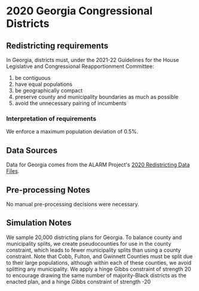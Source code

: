 # 2020 Georgia Congressional Districts

## Redistricting requirements
In Georgia, districts must, under the 2021-22 Guidelines for the House Legislative and Congressional Reapportionment Committee:

1. be contiguous
2. have equal populations
3. be geographically compact
4. preserve county and municipality boundaries as much as possible
5. avoid the unnecessary pairing of incumbents

### Interpretation of requirements
We enforce a maximum population deviation of 0.5%.

## Data Sources
Data for Georgia comes from the ALARM Project's [2020 Redistricting Data Files](https://alarm-redist.github.io/posts/2021-08-10-census-2020/).

## Pre-processing Notes
No manual pre-processing decisions were necessary.

## Simulation Notes
We sample 20,000 districting plans for Georgia.
To balance county and municipality splits, we create pseudocounties for use in the county constraint, which leads to fewer municipality splits than using a county constraint. Note that Cobb, Fulton, and Gwinnett Counties must be split due to their large populations, although within each of these counties, we avoid splitting any municipality.
We apply a hinge Gibbs constraint of strength 20 to encourage drawing the same number of majority-Black districts as the enacted plan, and a hinge Gibbs constraint of strength -20 
